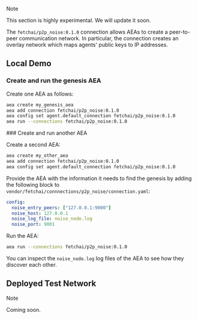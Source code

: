 <div class="admonition note">
  <p class="admonition-title">Note</p>
  <p>This section is highly experimental. We will update it soon.</p>
</div>

The `fetchai/p2p_noise:0.1.0` connection allows AEAs to create a peer-to-peer communication network. In particular, the connection creates an overlay network which maps agents' public keys to IP addresses.

## Local Demo

### Create and run the genesis AEA

Create one AEA as follows:

``` bash
aea create my_genesis_aea
aea add connection fetchai/p2p_noise:0.1.0
aea config set agent.default_connection fetchai/p2p_noise:0.1.0
aea run --connections fetchai/p2p_noise:0.1.0
```

### Create and run another AEA

Create a second AEA:

``` bash
aea create my_other_aea
aea add connection fetchai/p2p_noise:0.1.0
aea config set agent.default_connection fetchai/p2p_noise:0.1.0
```

Provide the AEA with the information it needs to find the genesis by adding the following block to `vendor/fetchai/connnections/p2p_noise/connection.yaml`:

``` yaml
config:
  noise_entry_peers: ["127.0.0.1:9000"]
  noise_host: 127.0.0.1
  noise_log_file: noise_node.log
  noise_port: 9001
```

Run the AEA:

``` bash
aea run --connections fetchai/p2p_noise:0.1.0
```

You can inspect the `noise_node.log` log files of the AEA to see how they discover each other.

## Deployed Test Network

<div class="admonition note">
  <p class="admonition-title">Note</p>
  <p>Coming soon.</p>
</div>